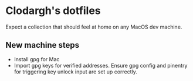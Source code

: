 # Clodargh's dotfiles

Expect a collection that should feel at home on any MacOS dev machine.

## New machine steps

- Install gpg for Mac
- Import gpg keys for verified addresses. Ensure gpg config and pinentry for triggering key unlock input are set up correctly.

